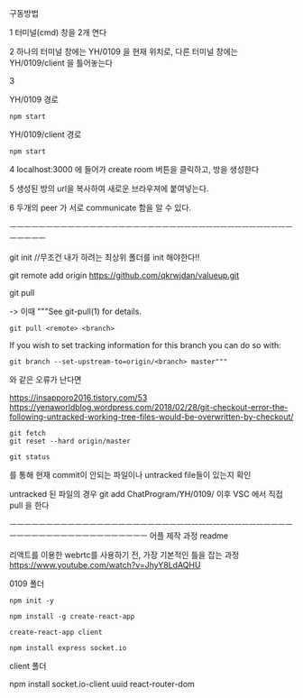 구동방법

1 터미널(cmd) 창을 2개 연다

2 하나의 터미널 창에는 YH/0109 을 현재 위치로, 다른 터미널 창에는 YH/0109/client 을 틀어놓는다

3   

YH/0109 경로

    npm start

YH/0109/client 경로 

    npm start 

4 localhost:3000 에 들어가 create room 버튼을 클릭하고, 방을 생성한다

5 생성된 방의 url을 복사하여 새로운 브라우져에 붙여넣는다.

6 두개의 peer 가 서로 communicate 함을 알 수 있다.

ㅡㅡㅡㅡㅡㅡㅡㅡㅡㅡㅡㅡㅡㅡㅡㅡㅡㅡㅡㅡㅡㅡㅡㅡㅡㅡㅡㅡㅡㅡㅡㅡㅡㅡㅡㅡㅡㅡㅡㅡㅡㅡㅡㅡ

git init        //무조건 내가 하려는 최상위 폴더를 init 해야한다!!

git remote add origin https://github.com/qkrwjdan/valueup.git

git pull

-> 이때 
"""See git-pull(1) for details.

    git pull <remote> <branch>

If you wish to set tracking information for this branch you can do so with:

    git branch --set-upstream-to=origin/<branch> master"""
와 같은 오류가 난다면 

https://insapporo2016.tistory.com/53 
https://yenaworldblog.wordpress.com/2018/02/28/git-checkout-error-the-following-untracked-working-tree-files-would-be-overwritten-by-checkout/

    git fetch
    git reset --hard origin/master

    git status
를 통해 현재 commit이 안되는 파일이나 untracked file들이 있는지 확인

untracked 된 파일의 경우
    git add ChatProgram/YH/0109/
이후 VSC 에서 직접 pull 을 한다

ㅡㅡㅡㅡㅡㅡㅡㅡㅡㅡㅡㅡㅡㅡㅡㅡㅡㅡㅡㅡㅡㅡㅡㅡㅡㅡㅡㅡㅡㅡㅡㅡㅡㅡㅡㅡㅡㅡㅡㅡㅡㅡㅡㅡㅡㅡㅡㅡㅡㅡㅡㅡㅡㅡㅡㅡㅡㅡ
어플 제작 과정 readme


리액트를 이용한 webrtc를 사용하기 전, 가장 기본적인 틀을 잡는 과정
https://www.youtube.com/watch?v=JhyY8LdAQHU

0109 폴더

    npm init -y

    npm install -g create-react-app 

    create-react-app client

    npm install express socket.io



client 폴더

npm install socket.io-client uuid react-router-dom 